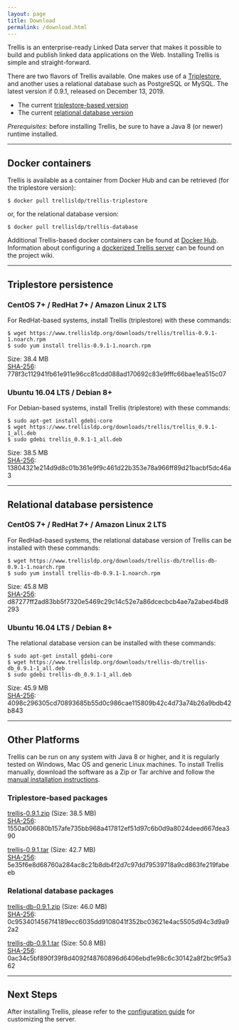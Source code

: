 ```yaml
---
layout: page
title: Download
permalink: /download.html
---
```


Trellis is an enterprise-ready Linked Data server that makes it possible to build and publish linked data applications on the Web.
Installing Trellis is simple and straight-forward.

There are two flavors of Trellis available. One makes use of a [Triplestore](https://en.wikipedia.org/wiki/Triplestore), and another uses a relational database such as PostgreSQL or MySQL. The latest version if 0.9.1, released on December 13, 2019.

  * The current [triplestore-based version](https://github.com/trellis-ldp/trellis/releases/latest)
  * The current [relational database version](https://github.com/trellis-ldp/trellis-ext-db/releases/latest)

_Prerequisites_: before installing Trellis, be sure to have a Java 8 (or newer) runtime installed.

---

## Docker containers

Trellis is available as a container from Docker Hub and can be retrieved (for the triplestore
version):

    $ docker pull trellisldp/trellis-triplestore

or, for the relational database version:

    $ docker pull trellisldp/trellis-database

Additional Trellis-based docker containers can be found at [Docker Hub](https://hub.docker.com/u/trellisldp).
Information about configuring a [dockerized Trellis
server](https://github.com/trellis-ldp/trellis/wiki/Dockerized-Trellis) can be found on the project wiki.

---

## Triplestore persistence

### CentOS 7+ / RedHat 7+ / Amazon Linux 2 LTS

For RedHat-based systems, install Trellis (triplestore) with these commands:

    $ wget https://www.trellisldp.org/downloads/trellis/trellis-0.9.1-1.noarch.rpm
    $ sudo yum install trellis-0.9.1-1.noarch.rpm

Size: 38.4 MB  
[SHA-256](https://www.trellisldp.org/downloads/trellis/trellis-0.9.1-1.noarch.rpm.sha256): 778f3c112941fb61e911e96cc81cdd088ad170692c83e9fffc66bae1ea515c07

### Ubuntu 16.04 LTS / Debian 8+

For Debian-based systems, install Trellis (triplestore) with these commands:

    $ sudo apt-get install gdebi-core
    $ wget https://www.trellisldp.org/downloads/trellis/trellis_0.9.1-1_all.deb
    $ sudo gdebi trellis_0.9.1-1_all.deb

Size: 38.5 MB  
[SHA-256](https://www.trellisldp.org/downloads/trellis/trellis_0.9.1-1_all.deb.sha256): 13804321e214d9d8c01b361e9f9c461d22b353e78a966ff89d21bacbf5dc46a3

---

## Relational database persistence

### CentOS 7+ / RedHat 7+ / Amazon Linux 2 LTS

For RedHad-based systems, the relational database version of Trellis can be installed with these commands:

    $ wget https://www.trellisldp.org/downloads/trellis-db/trellis-db-0.9.1-1.noarch.rpm
    $ sudo yum install trellis-db-0.9.1-1.noarch.rpm

Size: 45.8 MB  
[SHA-256](https://www.trellisldp.org/downloads/trellis-db/trellis-db-0.9.1-1.noarch.rpm.sha256): d87277ff2ad83bb5f7320e5469c29c14c52e7a86dcecbcb4ae7a2abed4bd8293


### Ubuntu 16.04 LTS / Debian 8+

The relational database version can be installed with these commands:

    $ sudo apt-get install gdebi-core
    $ wget https://www.trellisldp.org/downloads/trellis-db/trellis-db_0.9.1-1_all.deb
    $ sudo gdebi trellis-db_0.9.1-1_all.deb

Size: 45.9 MB  
[SHA-256](https://www.trellisldp.org/downloads/trellis-ext-db/trellis-db_0.9.1-1_all.deb.sha256): 4098c296305cd70893685b55d0c986cae115809b42c4d73a74b26a9bdb42b843

---

## Other Platforms

Trellis can be run on any system with Java 8 or higher, and it is regularly
tested on Windows, Mac OS and generic Linux machines. To install Trellis
manually, download the software as a Zip or Tar archive and follow the
[manual installation instructions](https://github.com/trellis-ldp/trellis/wiki/Manual-Installation).

### Triplestore-based packages

[trellis-0.9.1.zip](https://www.trellisldp.org/downloads/trellis/trellis-0.9.1.zip)
(Size: 38.5 MB)  
[SHA-256](https://www.trellisldp.org/downloads/trellis/trellis-0.9.1.zip.sha256): 1550a006680b157afe735bb968a417812ef51d97c6b0d9a8024deed667dea390

[trellis-0.9.1.tar](https://www.trellisldp.org/downloads/trellis/trellis-0.9.1.tar)
(Size: 42.7 MB)  
[SHA-256](https://www.trellisldp.org/downloads/trellis/trellis-0.9.1.tar.sha256): 5e35f6e8d68760a284ac8c21b8db4f2d7c97dd79539718a9cd863fe219fabeeb

### Relational database packages

[trellis-db-0.9.1.zip](https://www.trellisldp.org/downloads/trellis-db/trellis-db-0.9.1.zip)
(Size: 46.0 MB)  
[SHA-256](https://www.trellisldp.org/downloads/trellis-ext-db/trellis-db-0.9.1.zip.sha256): 0c9534014567f4189ecc6035dd9108041f352bc03621e4ac5505d94c3d9a92a2

[trellis-db-0.9.1.tar](https://www.trellisldp.org/downloads/trellis-ext-db/trellis-db-0.9.1.tar)
(Size: 50.8 MB)  
[SHA-256](https://www.trellisldp.org/downloads/trellis-ext-db/trellis-db-0.9.1.tar.sha256): 0ac34c5bf890f39f8d4092f48760896d6406ebd1e98c6c30142a8f2bc9f5a362

---

## Next Steps

After installing Trellis, please refer to the [configuration guide](https://github.com/trellis-ldp/trellis/wiki/App-Configuration-Guide)
for customizing the server.

